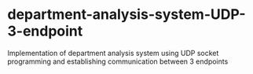 # department-analysis-system-UDP-3-endpoint
Implementation of department analysis system using UDP socket programming and establishing communication between 3 endpoints
